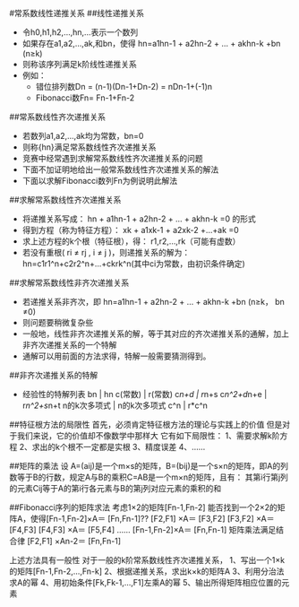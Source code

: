 
#常系数线性递推关系
##线性递推关系
* 令h0,h1,h2,…,hn,…表示一个数列
* 如果存在a1,a2,…,ak,和bn，使得
	hn=a1hn-1 + a2hn-2 + … + akhn-k +bn (n≥k)
* 则称该序列满足k阶线性递推关系
* 例如：
	- 错位排列数Dn = (n-1)(Dn-1+Dn-2) = nDn-1+(-1)n
	- Fibonacci数Fn= Fn-1+Fn-2

##常系数线性齐次递推关系
* 若数列a1,a2,…,ak均为常数，bn=0
* 则称{hn}满足常系数线性齐次递推关系
* 竞赛中经常遇到求解常系数线性齐次递推关系的问题
* 下面不加证明地给出一般常系数线性齐次递推关系的解法
* 下面以求解Fibonacci数列Fn为例说明此解法

##求解常系数线性齐次递推关系
* 将递推关系写成：
	hn + a1hn-1 + a2hn-2 + … + akhn-k =0 的形式
* 得到方程（称为特征方程）：
	xk + a1xk-1 + a2xk-2 +…+ak =0 
* 求上述方程的k个根（特征根），得：
	r1,r2,…,rk（可能有虚数）
* 若没有重根( ri ≠ rj , i ≠ j )，则递推关系的解为：
	hn=c1r1^n+c2r2^n+...+ckrk^n(其中ci为常数，由初识条件确定)

##求解常系数线性非齐次递推关系
* 若递推关系非齐次，即
	hn=a1hn-1 + a2hn-2 + … + akhn-k +bn (n≥k， bn ≠0)
* 则问题要稍微复杂些
* 一般地，线性非齐次递推关系的解，等于其对应的齐次递推关系的通解，加上非齐次递推关系的一个特解
* 通解可以用前面的方法求得，特解一般需要猜测得到。

##非齐次递推关系的特解
* 经验性的特解列表
bn | hn
c(常数) | 	r(常数)
c*n+d 	| 	r*n+s
c*n^2+d*n+e 	| 	r*n^2+s*n+t
n的k次多项式 	| n的k次多项式
c^n 			| r*c^n

##特征根方法的局限性
首先，必须肯定特征根方法的理论与实践上的价值
但是对于我们来说，它的价值却不像数学中那样大
它有如下局限性：
1、需要求解k阶方程
2、求出的k个根不一定都是实根
3、精度误差
4、……

##矩阵的乘法
设 A=(aij)是一个m×s的矩阵，B=(bij)是一个s×n的矩阵，即A的列数等于B的行数，规定A与B的乘积C=AB是一个m×n的矩阵，且有：
	其第i行第j列的元素Cij等于A的第i行各元素与B的第j列对应元素的乘积的和

##Fibonacci序列的矩阵求法
考虑1×2的矩阵[Fn-1,Fn-2]
能否找到一个2×2的矩阵A，使得[Fn-1,Fn-2]×A＝ [Fn,Fn-1]??
[F2,F1] ×A＝ [F3,F2]
[F3,F2] ×A＝ [F4,F3]
[F4,F3] ×A＝ [F5,F4]
……
[Fn-1,Fn-2]×A＝ [Fn,Fn-1]
矩阵乘法满足结合律
[F2,F1] ×An-2＝ [Fn,Fn-1]

上述方法具有一般性
对于一般的k阶常系数线性齐次递推关系，
1、写出一个1×k的矩阵[Fn-1,Fn-2,…,Fn-k]
2、根据递推关系，求出k×k的矩阵A
3、利用分治法求A的幂
4、用初始条件[Fk,Fk-1,…,F1]左乘A的幂
5、输出所得矩阵相应位置的元素










